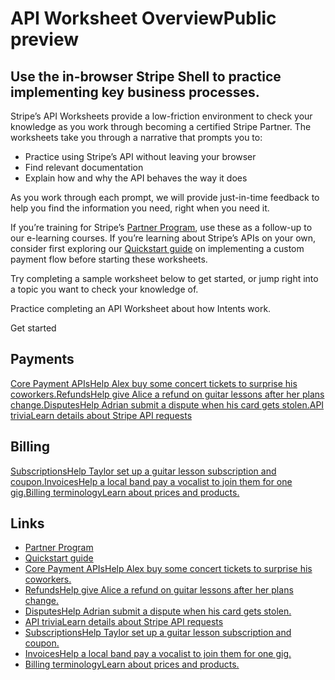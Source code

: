 # API Worksheet OverviewPublic preview

## Use the in-browser Stripe Shell to practice implementing key business processes.

Stripe’s API Worksheets provide a low-friction environment to check your
knowledge as you work through becoming a certified Stripe Partner. The
worksheets take you through a narrative that prompts you to:

- Practice using Stripe’s API without leaving your browser
- Find relevant documentation
- Explain how and why the API behaves the way it does

As you work through each prompt, we will provide just-in-time feedback to help
you find the information you need, right when you need it.

If you’re training for Stripe’s [Partner Program](https://stripe.com/partners),
use these as a follow-up to our e-learning courses. If you’re learning about
Stripe’s APIs on your own, consider first exploring our [Quickstart
guide](https://docs.stripe.com/payments/quickstart) on implementing a custom
payment flow before starting these worksheets.

Try completing a sample worksheet below to get started, or jump right into a
topic you want to check your knowledge of.

Practice completing an API Worksheet about how Intents work.

Get started
## Payments

[Core Payment APIsHelp Alex buy some concert tickets to surprise his
coworkers.](https://docs.stripe.com/worksheets/payments#core-payment-apis)[RefundsHelp
give Alice a refund on guitar lessons after her plans
change.](https://docs.stripe.com/worksheets/payments#refunds)[DisputesHelp
Adrian submit a dispute when his card gets
stolen.](https://docs.stripe.com/worksheets/payments#disputes)[API triviaLearn
details about Stripe API
requests](https://docs.stripe.com/worksheets/payments#api-trivia)
## Billing

[SubscriptionsHelp Taylor set up a guitar lesson subscription and
coupon.](https://docs.stripe.com/worksheets/billing#subscriptions)[InvoicesHelp
a local band pay a vocalist to join them for one
gig.](https://docs.stripe.com/worksheets/billing#invoices)[Billing
terminologyLearn about prices and
products.](https://docs.stripe.com/worksheets/billing#billing-terminology)

## Links

- [Partner Program](https://stripe.com/partners)
- [Quickstart guide](https://docs.stripe.com/payments/quickstart)
- [Core Payment APIsHelp Alex buy some concert tickets to surprise his
coworkers.](https://docs.stripe.com/worksheets/payments#core-payment-apis)
- [RefundsHelp give Alice a refund on guitar lessons after her plans
change.](https://docs.stripe.com/worksheets/payments#refunds)
- [DisputesHelp Adrian submit a dispute when his card gets
stolen.](https://docs.stripe.com/worksheets/payments#disputes)
- [API triviaLearn details about Stripe API
requests](https://docs.stripe.com/worksheets/payments#api-trivia)
- [SubscriptionsHelp Taylor set up a guitar lesson subscription and
coupon.](https://docs.stripe.com/worksheets/billing#subscriptions)
- [InvoicesHelp a local band pay a vocalist to join them for one
gig.](https://docs.stripe.com/worksheets/billing#invoices)
- [Billing terminologyLearn about prices and
products.](https://docs.stripe.com/worksheets/billing#billing-terminology)